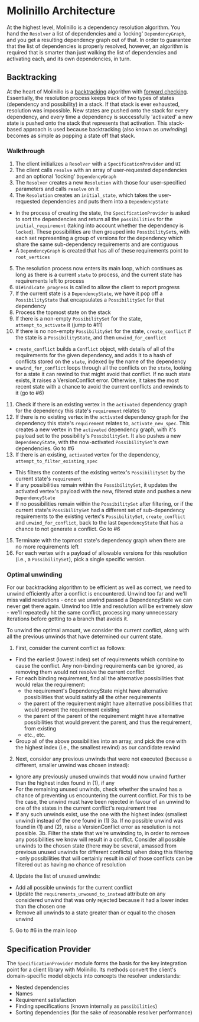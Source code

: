# Molinillo Architecture

At the highest level, Molinillo is a dependency resolution algorithm.
You hand the `Resolver` a list of dependencies and a 'locking' `DependencyGraph`, and you get a resulting dependency graph out of that.
In order to guarantee that the list of dependencies is properly resolved, however, an algorithm is required that is smarter than just walking the list of dependencies and activating each, and its own dependencies, in turn.

## Backtracking

At the heart of Molinillo is a [backtracking](http://en.wikipedia.org/wiki/Backtracking) algorithm with [forward checking](<http://en.wikipedia.org/wiki/Look-ahead_(backtracking)>).
Essentially, the resolution process keeps track of two types of states (dependency and possibility) in a stack.
If that stack is ever exhausted, resolution was impossible.
New states are pushed onto the stack for every dependency, and every time a dependency is successfully 'activated' a new state is pushed onto the stack that represents that activation.
This stack-based approach is used because backtracking (also known as _unwinding_) becomes as simple as popping a state off that stack.

### Walkthrough

1. The client initializes a `Resolver` with a `SpecificationProvider` and `UI`
2. The client calls `resolve` with an array of user-requested dependencies and an optional 'locking' `DependencyGraph`
3. The `Resolver` creates a new `Resolution` with those four user-specified parameters and calls `resolve` on it
4. The `Resolution` creates an `initial_state`, which takes the user-requested dependencies and puts them into a `DependencyState`

- In the process of creating the state, the `SpecificationProvider` is asked to sort the dependencies and return all the `possibilities` for the `initial_requirement` (taking into account whether the dependency is `locked`). These possibilities are then grouped into `PossibilitySet`s, with each set representing a group of versions for the dependency which share the same sub-dependency requirements and are contiguous
- A `DependencyGraph` is created that has all of these requirements point to `root_vertices`

5. The resolution process now enters its main loop, which continues as long as there is a current `state` to process, and the current state has requirements left to process
6. `UI#indicate_progress` is called to allow the client to report progress
7. If the current state is a `DependencyState`, we have it pop off a `PossibilityState` that encapsulates a `PossibilitySet` for that dependency
8. Process the topmost state on the stack
9. If there is a non-empty `PossibilitySet` for the state, `attempt_to_activate` it (jump to #11)
10. If there is no non-empty `PossibilitySet` for the state, `create_conflict` if the state is a `PossibilityState`, and then `unwind_for_conflict`

- `create_conflict` builds a `Conflict` object, with details of all of the requirements for the given dependency, and adds it to a hash of conflicts stored on the `state`, indexed by the name of the dependency
- `unwind_for_conflict` loops through all the conflicts on the `state`, looking for a state it can rewind to that might avoid that conflict. If no such state exists, it raises a VersionConflict error. Otherwise, it takes the most recent state with a chance to avoid the current conflicts and rewinds to it (go to #6)

11. Check if there is an existing vertex in the `activated` dependency graph for the dependency this state's `requirement` relates to
12. If there is no existing vertex in the `activated` dependency graph for the dependency this state's `requirement` relates to, `activate_new_spec`. This creates a new vertex in the `activated` dependency graph, with it's payload set to the possibility's `PossibilitySet`. It also pushes a new `DependencyState`, with the now-activated `PossibilitySet`'s own dependencies. Go to #6
13. If there is an existing, `activated` vertex for the dependency, `attempt_to_filter_existing_spec`

- This filters the contents of the existing vertex's `PossibilitySet` by the current state's `requirement`
- If any possibilities remain within the `PossibilitySet`, it updates the activated vertex's payload with the new, filtered state and pushes a new `DependencyState`
- If no possibilities remain within the `PossibilitySet` after filtering, or if the current state's `PossibilitySet` had a different set of sub-dependency requirements to the existing vertex's `PossibilitySet`, `create_conflict` and `unwind_for_conflict`, back to the last `DependencyState` that has a chance to not generate a conflict. Go to #6

15. Terminate with the topmost state's dependency graph when there are no more requirements left
16. For each vertex with a payload of allowable versions for this resolution (i.e., a `PossibilitySet`), pick a single specific version.

### Optimal unwinding

For our backtracking algorithm to be efficient as well as correct, we need to
unwind efficiently after a conflict is encountered. Unwind too far and we'll
miss valid resolutions - once we unwind passed a DependencyState we can never
get there again. Unwind too little and resolution will be extremely slow - we'll
repeatedly hit the same conflict, processing many unnecessary iterations before
getting to a branch that avoids it.

To unwind the optimal amount, we consider the current conflict, along with all
the previous unwinds that have determined our current state.

1. First, consider the current conflict as follows:

- Find the earliest (lowest index) set of requirements which combine to cause
  the conflict. Any non-binding requirements can be ignored, as removing them
  would not resolve the current conflict
- For each binding requirement, find all the alternative possibilities that
  would relax the requirement:
  - the requirement's DependencyState might have alternative possibilities
    that would satisfy all the other requirements
  - the parent of the requirement might have alternative possibilities that
    would prevent the requirement existing
  - the parent of the parent of the requirement might have alternative
    possibilities that would prevent the parent, and thus the requirement,
    from existing
  - etc., etc.
- Group all of the above possibilities into an array, and pick the one with
  the highest index (i.e., the smallest rewind) as our candidate rewind

2. Next, consider any previous unwinds that were not executed (because a
   different, smaller unwind was chosen instead):

- Ignore any previously unused unwinds that would now unwind further than the
  highest index found in (1), if any
- For the remaining unused unwinds, check whether the unwind has a chance of
  preventing us encountering the current conflict. For this to be the case, the
  unwind must have been rejected in favour of an unwind to one of the states in
  the current conflict's requirement tree
- If any such unwinds exist, use the one with the highest index (smallest
  unwind) instead of the one found in (1)
  3a. If no possible unwind was found in (1) and (2), raise a VersionConflict
  error as resolution is not possible.
  3b. Filter the state that we're unwinding to, in order to remove any
  possibilities we know will result in a conflict. Consider all possible unwinds
  to the chosen state (there may be several, amassed from previous unused
  unwinds for different conflicts) when doing this filtering - only
  possibilities that will certainly result in _all_ of those conflicts can be
  filtered out as having no chance of resolution

4. Update the list of unused unwinds:

- Add all possible unwinds for the current conflict
- Update the `requirements_unwound_to_instead` attribute on any considered
  unwind that was only rejected because it had a lower index than the chosen one
- Remove all unwinds to a state greater than or equal to the chosen unwind

5. Go to #6 in the main loop

## Specification Provider

The `SpecificationProvider` module forms the basis for the key integration point for a client library with Molinillo.
Its methods convert the client's domain-specific model objects into concepts the resolver understands:

- Nested dependencies
- Names
- Requirement satisfaction
- Finding specifications (known internally as `possibilities`)
- Sorting dependencies (for the sake of reasonable resolver performance)
